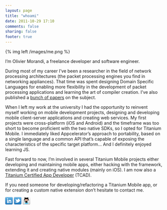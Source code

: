 ```yaml
---
layout: page
title: "whoami"
date: 2011-10-29 17:10
comments: false
sharing: false
footer: true
---
```

{% img left /images/me.png %}

I’m Olivier Morandi, a freelance developer and software engineer.

During most of my career I’ve been a researcher in the field of network processing architectures (the packet processing engines you find in networking appliances). That time was spent designing Domain Specific Languages for enabling more flexibility in the development of packet processing applications and learning the art of compiler creation. I’ve also published a [bunch of papers](http://netgroup.polito.it/pubs?name=Olivier+Morandi&type=All&keyword=none&order=year&submit=submit) on the subject.

When I left my work at the university I had the opportunity to reinvent myself working on mobile development projects, designing and developing mobile client-server applications and creating web services. My first projects were cross-platform (iOS and Android) and the timeframe was too short to become proficient with the two native SDKs, so I opted for Titanium Mobile.  I immediately liked Appcelerator’s approach to portability, based on a single language and a common API that’s capable of exposing the characteristics of the specific target platform… And I definitely enjoyed learning JS.

Fast forward to now, I’m involved in several Titanium Mobile projects either developing and maintaining mobile apps, either hacking with the framework, extending it and creating native modules (mainly on iOS). I am now also a <a href="/tcad">Titanium Certified App Developer</a> (TCAD).

If you need someone for developing/refactoring a Titanium Mobile app, or for creating a custom native extension don’t hesitate to contact me.

<a href="http://it.linkedin.com/in/oliviermorandi">![linkedIn](/images/linkedin.png)</a> <a href="http://twitter.com/olivier_morandi">![twitter](/images/twitter.png)</a> <a href="https://github.com/omorandi">![github](/images/github.png)</a> 
